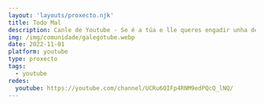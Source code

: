 ```yaml
---
layout: 'layouts/proxecto.njk'
title: Todo Mal
description: Canle de Youtube - Se é a túa e lle queres engadir unha descripción e etiquetas, ponte en contacto con nós.
img: /img/comunidade/galegotube.webp
date: 2022-11-01
platform: youtube
type: proxecto
tags:
  - youtube
redes:
  youtube: https://youtube.com/channel/UCRu6OIFp4RNM9edPQcQ_lNQ/
---
```


